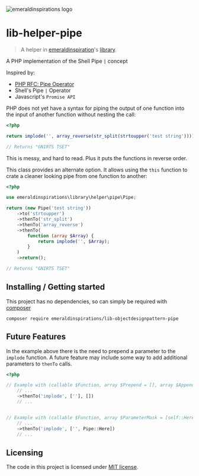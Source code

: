 ![emeraldinspirations logo](http://vps56132.vps.ovh.ca/logo.gitHub.png)
# lib-helper-pipe
> A helper in [emeraldinspiration](https://github.com/emeraldinspirations)'s [library](https://github.com/emeraldinspirations/library).

A PHP implementation of the Shell Pipe `|` concept

Inspired by:
- [PHP RFC: Pipe Operator](https://wiki.php.net/rfc/pipe-operator)
- Shell's Pipe `|` Operator
- Javascript's `Promise API`

PHP does not yet have a syntax for piping the output of one function into the input of another function without nesting the call:

```php
<?php

return implode('', array_reverse(str_split(strtoupper('test string'))));

// Returns "GNIRTS TSET"
```

This is messy, and hard to read.  Plus it puts the functions in reverse order.

This class provides an alternate option.  It allows using the `this` function to crate a cleaner looking pipe from one function to another:

```php
<?php

use emeraldinspirations\library\helper\pipe\Pipe;

return (new Pipe('test string'))
    ->to('strtoupper')
    ->thenTo('str_split')
    ->thenTo('array_reverse')
    ->thenTo(
        function (array $Array) {
            return implode('', $Array);
        }
    )
    ->return();

// Returns "GNIRTS TSET"
```

## Installing / Getting started

This project has no dependencies, so can simply be required with
[composer](https://getcomposer.org/)

```shell
composer require emeraldinspirations/lib-objectdesignpattern-pipe
```

## Future Features

In the example above there is the need to prepend a parameter to the `implode`
function.  A future feature may include some way to add additional parameters
to `thenTo` calls.

```php
<?php

// Example with (callable $Function, array $Prepend = [], array $Append = [])
    // ...
    ->thenTo('implode', [''], [])
    // ...


// Example with (callable $Function, array $ParameterMask = [self::Here])
    // ...
    ->thenTo('implode', ['', Pipe::Here])
    // ...
```

## Licensing

The code in this project is licensed under [MIT license](LICENSE).
